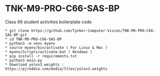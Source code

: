 # TNK-M9-PRO-C66-SAS-BP

Class 66 student activities boilerplate code

```
* git clone https://github.com/Tynker-Computer-Vision/TNK-M9-PRO-C66-SAS-BP.git
* cd TNK-M9-PRO-C66-SAS-BP
* python3 -m venv myenv
* source myenv/bin/activate ( For Linux & Mac )
* myenv/Scripts/activate.bat ( Windows )
* pip install -r requirements.txt
* python3 main.py
* Download yolov3.weights : https://pjreddie.com/media/files/yolov3.weights
```
